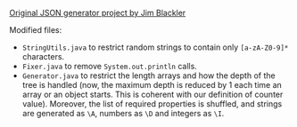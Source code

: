 [Original JSON generator project by Jim Blackler](https://github.com/jimblackler/jsongenerator)

Modified files:
  - `StringUtils.java` to restrict random strings to contain only `[a-zA-Z0-9]*` characters.
  - `Fixer.java` to remove `System.out.println` calls.
  - `Generator.java` to restrict the length arrays and how the depth of the tree is handled (now, the maximum depth is reduced by 1 each time an array or an object starts. This is coherent with our definition of counter value). Moreover, the list of required properties is shuffled, and strings are generated as `\A`, numbers as `\D` and integers as `\I`.